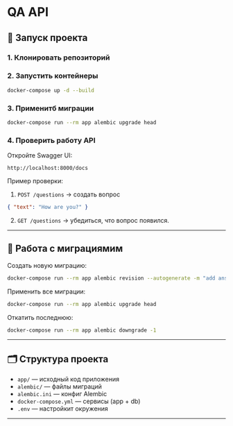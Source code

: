 # QA API

## 🚀 Запуск проекта

### 1. Клонировать репозиторий

### 2. Запустить контейнеры
```bash
docker-compose up -d --build
```

### 3. Применитб миграции
```bash
docker-compose run --rm app alembic upgrade head
```

### 4. Проверить работу API
Откройте Swagger UI:
```
http://localhost:8000/docs
```

Пример проверки:
1. `POST /questions` → создать вопрос  
```json
{ "text": "How are you?" }
```
2. `GET /questions` → убедиться, что вопрос появился.

---

## 🔧 Работа с миграциямим

Создать новую миграцию:
```bash
docker-compose run --rm app alembic revision --autogenerate -m "add answers table"
```

Применить все миграции:
```bash
docker-compose run --rm app alembic upgrade head
```

Откатить последнюю:
```bash
docker-compose run --rm app alembic downgrade -1
```

---

## 🗂 Структура проекта

- `app/` — исходный код приложения  
- `alembic/` — файлы миграций 
- `alembic.ini` — конфиг Alembic  
- `docker-compose.yml` — сервисы (app + db)  
- `.env` — настройкит окружения  

---
